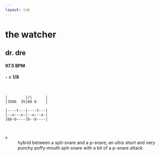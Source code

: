 ```yaml
---
layout: tab
---
```


# the watcher
## dr. dre

#### 97.5 BPM
#### `-` = 1/8

<br/>

```brainfuck
|        |/\      |
|3566  35|66 6    |
```

```
|----t---|----t---|
|--x---x-|--x---x-|
|bb-b----|b--b----|
```

<br/>

<dl>
    <dt><code>x</code></dt><dd>hybrid between a spit-snare and a p-snare; an ultra short and very punchy puffy-mouth spit-snare with a bit of a p-snare attack</dd>
</dl>
